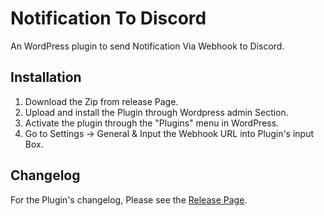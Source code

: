 # Notification To Discord

An WordPress plugin to send Notification Via Webhook to Discord.

## Installation

1. Download the Zip from release Page.
2. Upload and install the Plugin through Wordpress admin Section.
3. Activate the plugin through the "Plugins" menu in WordPress.
4. Go to Settings -> General & Input the Webhook URL into Plugin's input Box.

## Changelog

For the Plugin's changelog, Please see the [Release Page]().
